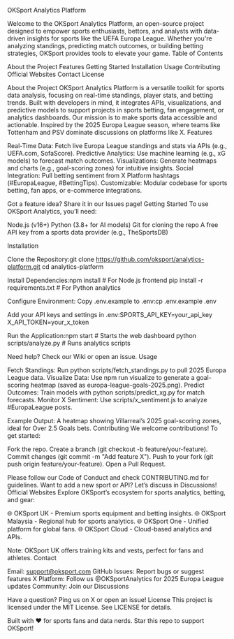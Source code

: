 OKSport Analytics Platform

Welcome to the OKSport Analytics Platform, an open-source project designed to empower sports enthusiasts, bettors, and analysts with data-driven insights for sports like the UEFA Europa League. Whether you're analyzing standings, predicting match outcomes, or building betting strategies, OKSport provides tools to elevate your game.
Table of Contents

About the Project
Features
Getting Started
Installation
Usage
Contributing
Official Websites
Contact
License

About the Project
OKSport Analytics Platform is a versatile toolkit for sports data analysis, focusing on real-time standings, player stats, and betting trends. Built with developers in mind, it integrates APIs, visualizations, and predictive models to support projects in sports betting, fan engagement, or analytics dashboards. Our mission is to make sports data accessible and actionable.
Inspired by the 2025 Europa League season, where teams like Tottenham and PSV dominate discussions on platforms like X.
Features

Real-Time Data: Fetch live Europa League standings and stats via APIs (e.g., UEFA.com, SofaScore).
Predictive Analytics: Use machine learning (e.g., xG models) to forecast match outcomes.
Visualizations: Generate heatmaps and charts (e.g., goal-scoring zones) for intuitive insights.
Social Integration: Pull betting sentiment from X Platform hashtags (#EuropaLeague, #BettingTips).
Customizable: Modular codebase for sports betting, fan apps, or e-commerce integrations.

Got a feature idea? Share it in our Issues page!
Getting Started
To use OKSport Analytics, you’ll need:

Node.js (v16+)
Python (3.8+ for AI models)
Git for cloning the repo
A free API key from a sports data provider (e.g., TheSportsDB)

Installation

Clone the Repository:git clone https://github.com/oksport/analytics-platform.git
cd analytics-platform


Install Dependencies:npm install  # For Node.js frontend
pip install -r requirements.txt  # For Python analytics


Configure Environment:
Copy .env.example to .env:cp .env.example .env


Add your API keys and settings in .env:SPORTS_API_KEY=your_api_key
X_API_TOKEN=your_x_token




Run the Application:npm start  # Starts the web dashboard
python scripts/analyze.py  # Runs analytics scripts



Need help? Check our Wiki or open an issue.
Usage

Fetch Standings: Run python scripts/fetch_standings.py to pull 2025 Europa League data.
Visualize Data: Use npm run visualize to generate a goal-scoring heatmap (saved as europa-league-goals-2025.png).
Predict Outcomes: Train models with python scripts/predict_xg.py for match forecasts.
Monitor X Sentiment: Use scripts/x_sentiment.js to analyze #EuropaLeague posts.

Example Output: A heatmap showing Villarreal’s 2025 goal-scoring zones, ideal for Over 2.5 Goals bets.
Contributing
We welcome contributions! To get started:

Fork the repo.
Create a branch (git checkout -b feature/your-feature).
Commit changes (git commit -m "Add feature X").
Push to your fork (git push origin feature/your-feature).
Open a Pull Request.

Please follow our Code of Conduct and check CONTRIBUTING.md for guidelines.
Want to add a new sport or API? Let’s discuss in Discussions!
Official Websites
Explore OKSport’s ecosystem for sports analytics, betting, and gear:

🌐 OKSport UK - Premium sports equipment and betting insights.
🌐 OKSport Malaysia - Regional hub for sports analytics.
🌐 OKSport One - Unified platform for global fans.
🌐 OKSport Cloud - Cloud-based analytics and APIs.

Note: OKSport UK offers training kits and vests, perfect for fans and athletes.
Contact

Email: support@oksport.com
GitHub Issues: Report bugs or suggest features
X Platform: Follow us @OKSportAnalytics for 2025 Europa League updates
Community: Join our Discussions

Have a question? Ping us on X or open an issue!
License
This project is licensed under the MIT License. See LICENSE for details.

Built with ❤️ for sports fans and data nerds. Star this repo to support OKSport!
